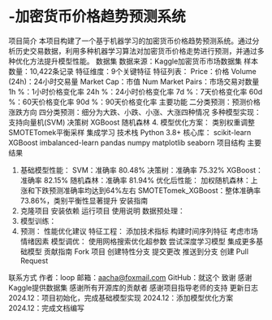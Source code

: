 # -加密货币价格趋势预测系统
项目简介
本项目构建了一个基于机器学习的加密货币价格趋势预测系统。通过分析历史交易数据，利用多种机器学习算法对加密货币价格走势进行预测，并通过多种优化方法提升模型性能。
数据集
数据来源：Kaggle加密货币市场数据集
样本数量：10,422条记录
特征维度：9个关键特征
特征列表：
Price：价格
Volume (24h)：24小时交易量
Market Cap：市值
Num Market Pairs：市场交易对数量
1h %：1小时价格变化率
24h %：24小时价格变化率
7d %：7天价格变化率
60d %：60天价格变化率
90d %：90天价格变化率
主要功能
二分类预测：预测价格涨跌方向
四分类预测：细分为大跌、小跌、小涨、大涨四种情况
多种模型实现：
支持向量机(SVM)
决策树
XGBoost
随机森林
4. 模型优化方案：
类别权重调整
SMOTETomek平衡采样
集成学习
技术栈
Python 3.8+
核心库：
scikit-learn
XGBoost
imbalanced-learn
pandas
numpy
matplotlib
seaborn
项目结构
主要结果
1. 基础模型性能：
SVM：准确率 80.48%
决策树：准确率 75.32%
XGBoost：准确率 82.15%
随机森林：准确率 81.94%
优化后性能：
加权随机森林：上涨和下跌预测准确率均达到64%左右
SMOTETomek_XGBoost：整体准确率73.86%，类别平衡性显著提升
安装指南
1. 克隆项目
安装依赖
运行项目
使用说明
数据预处理：
2. 模型训练：
3. 预测：
性能优化建议
特征工程：
添加技术指标
构建时间序列特征
考虑市场情绪因素
模型调优：
使用网格搜索优化超参数
尝试深度学习模型
集成更多基础模型
贡献指南
Fork 项目
创建特性分支
提交更改
推送到分支
创建 Pull Request

联系方式
作者：loop
邮箱：aacha@foxmail.com
GitHub：就这个
致谢
感谢Kaggle提供数据集
感谢所有开源库的贡献者
感谢项目指导老师的支持
更新日志
2024.12：项目初始化，完成基础模型实现
2024.12：添加模型优化方案
2024.12：完成文档编写
